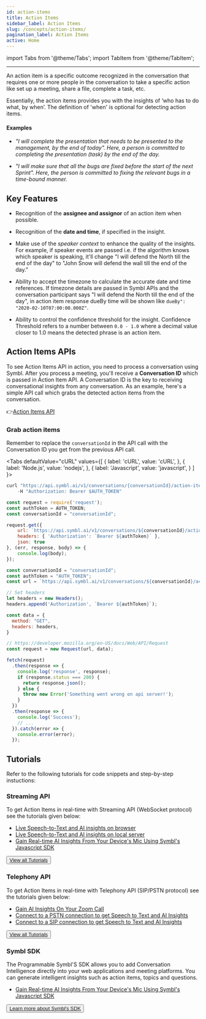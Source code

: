 ```yaml
---
id: action-items
title: Action Items
sidebar_label: Action Items
slug: /concepts/action-items/
pagination_label: Action Items
active: Home
---
```


import Tabs from '@theme/Tabs';
import TabItem from '@theme/TabItem';

---

An action item is a specific outcome recognized in the conversation that requires one or more people in the conversation to take a specific action like set up a meeting, share a file, complete a task, etc.

Essentially, the action items provides you with the insights of ‘who has to do what, by when’. The definition of 'when' is optional for detecting action items.

<!-- ![Action Items](/img/action_items_image.jpg) -->

#### Examples

- *"I will complete the presentation that needs to be presented to the management, by the end of today". Here, a person is committed to completing the presentation (task) by the end of the day.*

- *"I will make sure that all the bugs are fixed before the start of the next Sprint". Here, the person is committed to fixing the relevant bugs in a time-bound manner.*

## Key Features 

- Recognition of the **assignee and assignor** of an action item when possible.

- Recognition of the **date and time**, if specified in the insight.

- Make use of the *speaker context* to enhance the quality of the insights. For example, if speaker events are passed i.e. if the algorithm knows which speaker is speaking, it'll change "I will defend the North till the end of the day" to "John Snow will defend the wall till the end of the day."

- Ability to accept the timezone to calculate the accurate date and time references. If timezone details are passed in Symbl APIs and the conversation participant says "I will defend the North till the end of the day", in action item response dueBy time will be shown like `dueBy": "2020-02-10T07:00:00.000Z"`.

- Ability to control the confidence threshold for the insight. Confidence Threshold refers to a number between `0.0 - 1.0` where a decimal value closer to 1.0 means the detected phrase is an action item.

## Action Items APIs

To see Action Items API in action, you need to process a conversation using Symbl. After you process a meeting, you'll receive a **Conversation ID** which is passed in Action Item API. A Conversation ID is the key to receiving conversational insights from any conversation. As an example, here's a simple API call which grabs the detected action items from the conversation.

👉[Action Items API](/docs/conversation-api/action-items)

### Grab action items

Remember to replace the `conversationId` in the API call with the Conversation ID you get from the previous API call.

<Tabs
  defaultValue="cURL"
  values={[
    { label: 'cURL', value: 'cURL', },
    { label: 'Node.js', value: 'nodejs', },
    { label: 'Javascript', value: 'javascript', }
  ]
}>
<TabItem value="cURL">

```js
curl "https://api.symbl.ai/v1/conversations/{conversationId}/action-items" \
    -H "Authorization: Bearer $AUTH_TOKEN"
```

</TabItem>

<TabItem value="nodejs">

```js
const request = require('request');
const authToken = AUTH_TOKEN;
const conversationId = "conversationId";

request.get({
    url: `https://api.symbl.ai/v1/conversations/${conversationId}/action-items`,
    headers: { 'Authorization': `Bearer ${authToken}` },
    json: true
}, (err, response, body) => {
    console.log(body);
});
```

</TabItem>
<TabItem value="javascript">

```js
const conversationId = "conversationId";
const authToken = "AUTH_TOKEN";
const url = `https://api.symbl.ai/v1/conversations/${conversationId}/action-items`;

// Set headers
let headers = new Headers();
headers.append('Authorization', `Bearer ${authToken}`);

const data = {
  method: "GET",
  headers: headers,
}

// https://developer.mozilla.org/en-US/docs/Web/API/Request
const request = new Request(url, data);

fetch(request)
  .then(response => {
    console.log('response', response);
    if (response.status === 200) {
      return response.json();
    } else {
      throw new Error('Something went wrong on api server!');
    }
  })
  .then(response => {
    console.log('Success');
    // ...
  }).catch(error => {
    console.error(error);
  });
```
</TabItem>
</Tabs>

## Tutorials

Refer to the following tutorials for code snippets and step-by-step instuctions:

### Streaming API

To get Action Items in real-time with Streaming API (WebSocket protocol) see the tutorials given below: 

* [Live Speech-to-Text and AI insights on browser](/docs/streamingapi/tutorials/receive-ai-insights-from-your-web-browser)
* [Live Speech-to-Text and AI insights on local server](/docs/javascript-sdk/tutorials/receive-ai-insights-from-your-computer)
* [Gain Real-time AI Insights From Your Device's Mic Using Symbl's Javascript SDK](/docs/javascript-sdk/tutorials/receive-ai-insights-from-your-computer)

<button class="button button1"><a href="/docs/streamingapi/code-snippets/start-and-stop-connection">View all Tutorials</a></button><br/> 


### Telephony API

To get Action Items in real-time with Telephony API (SIP/PSTN protocol) see the tutorials given below: 

* [Gain AI Insights On Your Zoom Call](/docs/telephony/tutorials/connect-to-zoom)
* [Connect to a PSTN connection to get Speech to Text and AI Insights](/docs/telephony/code-snippets/connect-to-pstn)
* [Connect to a SIP connection to get Speech to Text and AI Insights](/docs/telephony/code-snippets/connect-to-sip) 

<button class="button button2"><a href="/docs/telephony/introduction">View all Tutorials</a></button>

### Symbl SDK
 
The Programmable Symbl'S SDK allows you to add Conversation Intelligence directly into your web applications and meeting platforms. You can generate intelligent insights such as action items, topics and questions.

* [Gain Real-time AI Insights From Your Device's Mic Using Symbl's Javascript SDK](/docs/javascript-sdk/tutorials/receive-ai-insights-from-your-computer)

<button class="button button2"><a href="/docs/javascript-sdk/tutorials/receive-ai-insights-from-your-computer">Learn more about Symbl's SDK</a></button>


